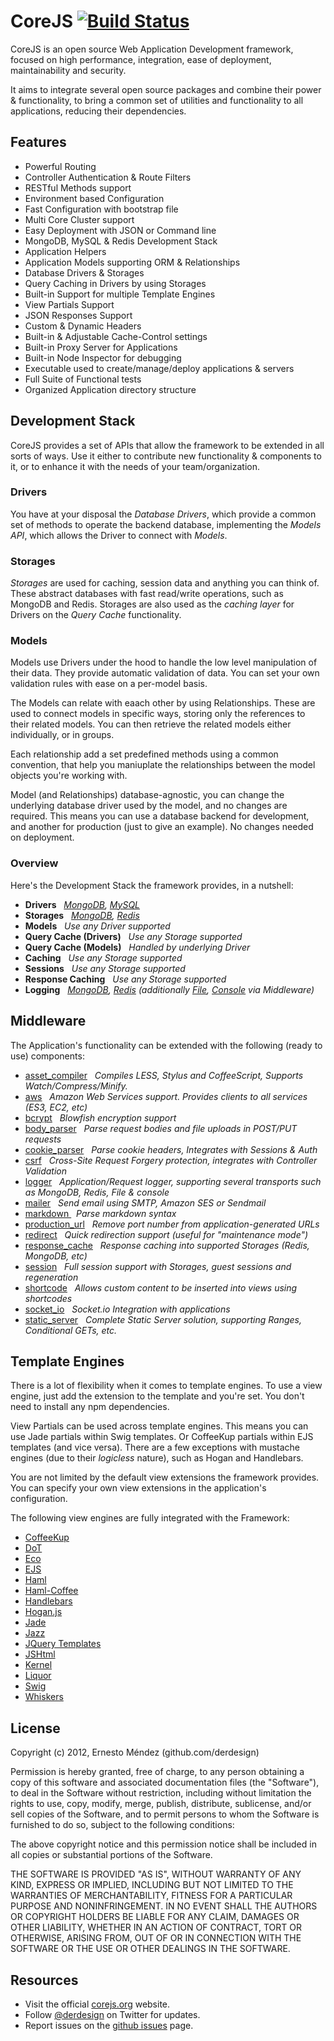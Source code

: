 # CoreJS [![Build Status](https://secure.travis-ci.org/corejs/corejs.png)](http://travis-ci.org/corejs/corejs)

CoreJS is an open source Web Application Development framework, focused on high performance, integration, ease of 
deployment, maintainability and security.

It aims to integrate several open source packages and combine their power &amp; functionality, to bring a common set of
utilities and functionality to all applications, reducing their dependencies.

## Features

- Powerful Routing
- Controller Authentication & Route Filters
- RESTful Methods support
- Environment based Configuration
- Fast Configuration with bootstrap file
- Multi Core Cluster support
- Easy Deployment with JSON or Command line
- MongoDB, MySQL & Redis Development Stack
- Application Helpers
- Application Models supporting ORM &amp; Relationships
- Database Drivers & Storages
- Query Caching in Drivers by using Storages
- Built-in Support for multiple Template Engines
- View Partials Support
- JSON Responses Support
- Custom & Dynamic Headers
- Built-in & Adjustable Cache-Control settings
- Built-in Proxy Server for Applications
- Built-in Node Inspector for debugging
- Executable used to create/manage/deploy applications &amp; servers
- Full Suite of Functional tests
- Organized Application directory structure

## Development Stack

CoreJS provides a set of APIs that allow the framework to be extended in all sorts of ways. Use it either to contribute
new functionality &amp; components to it, or to enhance it with the needs of your team/organization.

### Drivers

You have at your disposal the _Database Drivers_, which provide a common set of methods to operate the backend database,
implementing the _Models API_, which allows the Driver to connect with _Models_.

### Storages

_Storages_ are used for caching, session data and anything you can think of. These abstract databases with fast read/write 
operations, such as MongoDB and Redis. Storages are also used as the _caching layer_ for Drivers on the _Query Cache_ functionality.

### Models

Models use Drivers under the hood to handle the low level manipulation of their data. They provide automatic validation of data.
You can set your own validation rules with ease on a per-model basis.

The Models can relate with eaach other by using Relationships. These are used to connect models in specific ways, storing only the
references to their related models. You can then retrieve the related models either individually, or in groups.

Each relationship add a set predefined methods using a common convention, that help you maniuplate the relationships between
the model objects you're working with.

Model (and Relationships) database-agnostic, you can change the underlying database driver used by the model, and no changes are required. This
means you can use a database backend for development, and another for production (just to give an example). No changes needed on deployment.

### Overview

Here's the Development Stack the framework provides, in a nutshell:

- **Drivers** &nbsp; _[MongoDB](https://github.com/corejs/corejs/blob/master/drivers/mongodb.js), [MySQL](https://github.com/corejs/corejs/blob/master/drivers/mysql.js)_
- **Storages** &nbsp; _[MongoDB](https://github.com/corejs/corejs/blob/master/storages/mongodb.js), [Redis](https://github.com/corejs/corejs/blob/master/storages/redis.js)_
- **Models** &nbsp; _Use any Driver supported_
- **Query Cache (Drivers)** &nbsp; _Use any Storage supported_
- **Query Cache (Models)** &nbsp; _Handled by underlying Driver_
- **Caching** &nbsp; _Use any Storage supported_
- **Sessions** &nbsp; _Use any Storage supported_
- **Response Caching** &nbsp; _Use any Storage supported_
- **Logging** &nbsp; _[MongoDB](https://github.com/corejs/corejs/blob/master/middleware/logger/transport-mongodb.js), 
[Redis](https://github.com/corejs/corejs/blob/master/middleware/logger/transport-redis.js) (additionally 
[File](https://github.com/corejs/corejs/blob/master/middleware/logger/transport-file.js), [Console](https://github.com/corejs/corejs/blob/master/middleware/logger/transport-console.js) via Middleware)_

## Middleware

The Application's functionality can be extended with the following (ready to use) components:

- [asset_compiler](/middleware#asset_compiler) &nbsp; *Compiles LESS, Stylus and CoffeeScript, Supports Watch/Compress/Minify.*
- [aws](http://corejs.org/middleware#aws) &nbsp; *Amazon Web Services support. Provides clients to all services (ES3, EC2, etc)*
- [bcrypt](http://corejs.org/middleware#bcrypt) &nbsp; *Blowfish encryption support*
- [body_parser](http://corejs.org/middleware#body_parser) &nbsp; *Parse request bodies and file uploads in POST/PUT requests*
- [cookie_parser](http://corejs.org/middleware#cookie_parser) &nbsp; *Parse cookie headers, Integrates with Sessions & Auth*
- [csrf](http://corejs.org/middleware#csrf) &nbsp; *Cross-Site Request Forgery protection, integrates with Controller Validation*
- [logger](http://corejs.org/middleware#logger) &nbsp; *Application/Request logger, supporting several transports such as MongoDB, Redis, File &amp; console*
- [mailer](http://corejs.org/middleware#mailer) &nbsp; *Send email using SMTP, Amazon SES or Sendmail*
- [ markdown ](http://corejs.org/middleware#markdown) &nbsp; *Parse markdown syntax*
- [production_url](http://corejs.org/middleware#production_url) &nbsp; *Remove port number from application-generated URLs*
- [redirect](http://corejs.org/middleware#redirect) &nbsp; *Quick redirection support (useful for "maintenance mode")*
- [response_cache](http://corejs.org/middleware#response_cache) &nbsp; *Response caching into supported Storages (Redis, MongoDB, etc)*
- [session](http://corejs.org/middleware#session) &nbsp; *Full session support with Storages, guest sessions and regeneration*
- [shortcode](http://corejs.org/middleware#shortcode) &nbsp; *Allows custom content to be inserted into views using shortcodes*
- [socket_io](http://corejs.org/middleware#socket_io) &nbsp; *Socket.io Integration with applications*
- [static_server](http://corejs.org/middleware#static_server) &nbsp; *Complete Static Server solution, supporting Ranges, Conditional GETs, etc.*

## Template Engines

There is a lot of flexibility when it comes to template engines. To use a view engine, just add the extension 
to the template and you're set. You don't need to install any npm dependencies.

View Partials can be used across template engines. This means you can use Jade partials within Swig templates. Or CoffeeKup
partials within EJS templates (and vice versa). There are a few exceptions with mustache engines (due to their *logicless*
nature), such as Hogan and Handlebars.

You are not limited by the default view extensions the framework provides. You can specify your own view extensions in the
application's configuration.

The following view engines are fully integrated with the Framework:

- [CoffeeKup](https://github.com/mauricemach/coffeekup)
- [DoT](https://github.com/olado/doT)
- [Eco](https://github.com/sstephenson/eco)
- [EJS](https://github.com/visionmedia/ejs)
- [Haml](https://github.com/visionmedia/haml.js)
- [Haml-Coffee](https://github.com/9elements/haml-coffee)
- [Handlebars](https://github.com/wycats/handlebars.js)
- [Hogan.js](https://github.com/twitter/hogan.js)
- [Jade](https://github.com/visionmedia/jade)
- [Jazz](https://github.com/shinetech/jazz)
- [JQuery Templates](https://github.com/kof/node-jqtpl)
- [JSHtml](https://github.com/LuvDaSun/jshtml)
- [Kernel](https://github.com/c9/kernel)
- [Liquor](https://github.com/chjj/liquor)
- [Swig](https://github.com/paularmstrong/swig)
- [Whiskers](https://github.com/gsf/whiskers.js/tree)

## License

Copyright (c) 2012, Ernesto Méndez (github.com/derdesign)

Permission is hereby granted, free of charge, to any person obtaining a copy
of this software and associated documentation files (the "Software"), to deal
in the Software without restriction, including without limitation the rights
to use, copy, modify, merge, publish, distribute, sublicense, and/or sell
copies of the Software, and to permit persons to whom the Software is
furnished to do so, subject to the following conditions:

The above copyright notice and this permission notice shall be included in
all copies or substantial portions of the Software.

THE SOFTWARE IS PROVIDED "AS IS", WITHOUT WARRANTY OF ANY KIND, EXPRESS OR
IMPLIED, INCLUDING BUT NOT LIMITED TO THE WARRANTIES OF MERCHANTABILITY,
FITNESS FOR A PARTICULAR PURPOSE AND NONINFRINGEMENT. IN NO EVENT SHALL THE
AUTHORS OR COPYRIGHT HOLDERS BE LIABLE FOR ANY CLAIM, DAMAGES OR OTHER
LIABILITY, WHETHER IN AN ACTION OF CONTRACT, TORT OR OTHERWISE, ARISING FROM,
OUT OF OR IN CONNECTION WITH THE SOFTWARE OR THE USE OR OTHER DEALINGS IN
THE SOFTWARE.

## Resources

- Visit the official [corejs.org](http://corejs.org) website.
- Follow [@derdesign](http://twitter.com/derdesign) on Twitter for updates.
- Report issues on the [github issues](https://github.com/corejs/corejs/issues) page.


